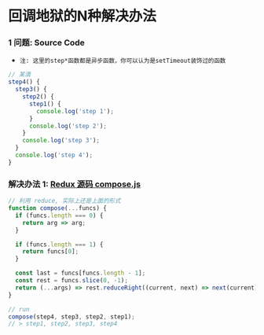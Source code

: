 # 回调地狱的N种解决办法

### 1 问题: Source Code
* `注: 这里的step*函数都是异步函数，你可以认为是setTimeout装饰过的函数`

```javascript
// 某滴
step4() {
  step3() {
    step2() {
      step1() {
        console.log('step 1');
      }
      console.log('step 2');
    }
    console.log('step 3');
  }
  console.log('step 4');
}
```

### 解决办法 1: [Redux 源码 compose.js](https://github.com/reactjs/redux/blob/master/src/compose.js)

```javascript
// 利用 reduce, 实际上还是上面的形式
function compose(...funcs) {
  if (funcs.length === 0) {
    return arg => arg;  
  }

  if (funcs.length === 1) {
    return funcs[0];
  }

  const last = funcs[funcs.length - 1];
  const rest = funcs.slice(0, -1);
  return (...args) => rest.reduceRight((current, next) => next(current), last(...));
}

// run
compose(step4, step3, step2, step1);
// > step1, step2, step3, step4
```
